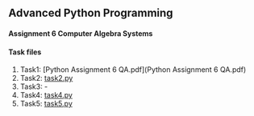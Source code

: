 ## Advanced Python Programming
#### Assignment 6 Computer Algebra Systems

#### Task files
1. Task1: [Python Assignment 6 QA.pdf](Python Assignment 6 QA.pdf)
2. Task2: [task2.py](task2.py)
3. Task3: -
4. Task4: [task4.py](task4.py)  
5. Task5: [task5.py](task5.py)
